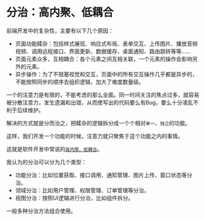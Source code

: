 # 分治：高内聚、低耦合

前端开发中的复杂性，主要有以下几个原因：

- 页面功能糅杂：包括样式展现、响应式布局、表单交互、上传图片、播放音频视频、调用远程接口、界面更新、数据缓存、桌面通知、路由跳转等等……
- 页面元素众多，互相耦合：各个元素之间互相关联，一个元素的操作会影响另外的元素。
- 异步操作：为了不阻塞视觉和交互，页面中的所有交互操作几乎都是异步的，不能按照同步的顺序去组织逻辑，加大了难度数量级。

一个的注意力是有限的，不能考虑的那么全面。同一时间关注的焦点过多，就容易被分散注意力，发生遗漏和出错，从而使写出的代码要么有Bug，要么十分凌乱不利于后续维护。

解决的方式就是分而治之，把糅杂的逻辑拆分成一个个相对`单一`、`独立`的功能。

这样，我们开发一个功能的时候，注意力就只聚焦于这个功能之内的事情。

这就是软件开发中常说的[`高内聚、低耦合`](https://baike.baidu.com/item/%E9%AB%98%E5%86%85%E8%81%9A%E4%BD%8E%E8%80%A6%E5%90%88)。

我认为的分治可以分为几个类型：

- 功能分治：比如位置获取、接口调用、通知管理、图片上传、窗口状态等分治。
- 领域分治：比如用户管理、权限管理、订单管理等分治。
- 视图分治：按照UI逻辑进行分治，比如组件拆分。

一般多种分治方法组合使用。
